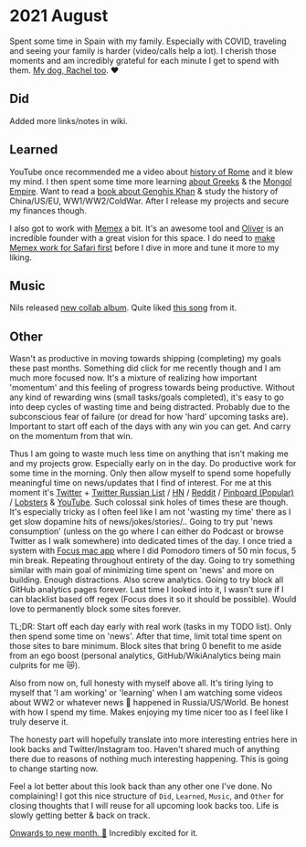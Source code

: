 # 2021 August

Spent some time in Spain with my family. Especially with COVID, traveling and seeing your family is harder (video/calls help a lot). I cherish those moments and am incredibly grateful for each minute I get to spend with them. [My dog, Rachel too](https://www.instagram.com/p/3gz6dVIze3/). ♥️

## Did

Added more links/notes in wiki.

## Learned

YouTube once recommended me a video about [history of Rome](https://www.youtube.com/watch?v=46ZXl-V4qwY) and it blew my mind. I then spent some time more learning [about Greeks](https://www.youtube.com/watch?v=gFRxmi4uCGo) & the [Mongol Empire](https://www.youtube.com/watch?v=wUVvTqvjUaM). Want to read a [book about Genghis Khan](https://www.goodreads.com/book/show/40718726-genghis-khan-and-the-making-of-the-modern-world) & study the history of China/US/EU, WW1/WW2/ColdWar. After I release my projects and secure my finances though.

I also got to work with [Memex](https://getmemex.com) a bit. It's an awesome tool and [Oliver](https://twitter.com/BlackForestBoi) is an incredible founder with a great vision for this space. I do need to [make Memex work for Safari first](https://github.com/WorldBrain/Memex/issues/1134) before I dive in more and tune it more to my liking.

## Music

Nils released [new collab album](https://open.spotify.com/album/1t6aWXi0WtgC6vyWnpNxdM). Quite liked [this song](https://open.spotify.com/track/3jjAFT2qdCwXPQ0AgYghN4) from it.

## Other

Wasn't as productive in moving towards shipping (completing) my goals these past months. Something did click for me recently though and I am much more focused now. It's a mixture of realizing how important 'momentum' and this feeling of progress towards being productive. Without any kind of rewarding wins (small tasks/goals completed), it's easy to go into deep cycles of wasting time and being distracted. Probably due to the subconscious fear of failure (or dread for how 'hard' upcoming tasks are). Important to start off each of the days with any win you can get. And carry on the momentum from that win.

Thus I am going to waste much less time on anything that isn't making me and my projects grow. Especially early on in the day. Do productive work for some time in the morning. Only then allow myself to spend some hopefully meaningful time on news/updates that I find of interest. For me at this moment it's [Twitter](https://twitter.com/) + [Twitter Russian List](https://twitter.com/i/lists/1351120526220152839) / [HN](https://news.ycombinator.com) / [Reddit](https://www.reddit.com) / [Pinboard (Popular)](https://pinboard.in/popular/) / [Lobsters](https://lobste.rs) & [YouTube](https://www.youtube.com). Such colossal sink holes of times these are though. It's especially tricky as I often feel like I am not 'wasting my time' there as I get slow dopamine hits of news/jokes/stories/.. Going to try put 'news consumption' (unless on the go where I can either do Podcast or browse Twitter as I walk somewhere) into dedicated times of the day. I once tried a system with [Focus mac app](https://heyfocus.com) where I did Pomodoro timers of 50 min focus, 5 min break. Repeating throughout entirety of the day. Going to try something similar with main goal of minimizing time spent on 'news' and more on building. Enough distractions. Also screw analytics. Going to try block all GitHub analytics pages forever. Last time I looked into it, I wasn't sure if I can blacklist based off regex (Focus does it so it should be possible). Would love to permanently block some sites forever.

TL;DR: Start off each day early with real work (tasks in my TODO list). Only then spend some time on 'news'. After that time, limit total time spent on those sites to bare minimum. Block sites that bring 0 benefit to me aside from an ego boost (personal analytics, GitHub/WikiAnalytics being main culprits for me 😿).

Also from now on, full honesty with myself above all. It's tiring lying to myself that 'I am working' or 'learning' when I am watching some videos about WW2 or whatever news 💩 happened in Russia/US/World. Be honest with how I spend my time. Makes enjoying my time nicer too as I feel like I truly deserve it.

The honesty part will hopefully translate into more interesting entries here in look backs and Twitter/Instagram too. Haven't shared much of anything there due to reasons of nothing much interesting happening. This is going to change starting now.

Feel a lot better about this look back than any other one I've done. No complaining! I got this nice structure of `Did`, `Learned`, `Music`, and `Other` for closing thoughts that I will reuse for all upcoming look backs too. Life is slowly getting better & back on track.

[Onwards to new month. 🍃](https://open.spotify.com/track/6Pqy8Ds0FK7FuPzeZlXi5W?si=14750896e06d402d) Incredibly excited for it.
